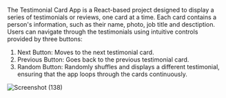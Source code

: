 The Testimonial Card App is a React-based project designed to display a series of testimonials or reviews, one card at a time. Each card contains a person's information, such as their name, photo, job title and desctiption. Users can navigate through the testimonials using intuitive controls provided by three buttons:

1. Next Button: Moves to the next testimonial card.
2. Previous Button: Goes back to the previous testimonial card.
3. Random Button: Randomly shuffles and displays a different testimonial, ensuring that the app loops through the cards continuously.

![Screenshot (138)](https://github.com/user-attachments/assets/48dd63c8-ac13-4998-95c0-cadd8c44ec2f)
